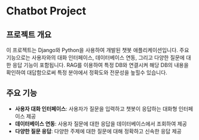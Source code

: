 # Chatbot Project

## 프로젝트 개요
이 프로젝트는 Django와 Python을 사용하여 개발된 챗봇 애플리케이션입니다. 주요 기능으로는 사용자와의 대화 인터페이스, 데이터베이스 연동, 그리고 다양한 질문에 대한 응답 기능이 포함됩니다.
RAG를 이용하여 특정 DB와 연결시켜 해당 DB의 내용을 확인하여 대답함으로써 특정 분야에서 정확도와 전문성을 높힐수 있습니다.

## 주요 기능
- **사용자 대화 인터페이스**: 사용자가 질문을 입력하고 챗봇이 응답하는 대화형 인터페이스 제공
- **데이터베이스 연동**: 사용자 질문에 대한 응답을 데이터베이스에서 조회하여 제공
- **다양한 질문 응답**: 다양한 주제에 대한 질문에 대해 정확하고 신속한 응답 제공

